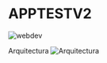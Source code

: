 # APPTESTV2
![webdev](https://github.com/FreddyArreagaM/APP_TEST_V2/assets/127709400/50f51eb4-6ec1-4c3f-9f36-f3d6aaa3f481)

Arquitectura
![Arquitectura](https://github.com/FreddyArreagaM/APP_TEST_V2/assets/127709400/aef5780d-0547-44ed-923f-32010b440bbf)


